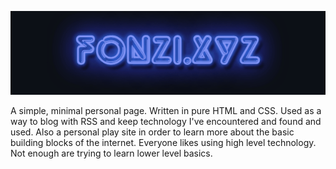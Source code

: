 <p align="center">
  <a href="https://fonzi.xyz"><img src="fonzi.gif"/></a>
</p>

A simple, minimal personal page. Written in pure HTML and CSS. Used as a way to blog with RSS and keep technology I've encountered and found and used.
Also a personal play site in order to learn more about the basic building blocks of the internet. Everyone likes using high level technology. Not enough
are trying to learn lower level basics.  

